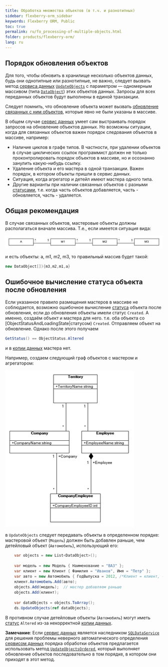 ```yaml
---
title: Обработка множества объектов (в т.ч. и разнотипных)
sidebar: flexberry-orm_sidebar
keywords: Flexberry ORM, Public
toc: true
permalink: ru/fo_processing-of-multiple-objects.html
folder: products/flexberry-orm/
lang: ru
---
```


## Порядок обновления объектов

Для того, чтобы обновить в хранилище несколько объектов данных, будь они однотипные или разнотипные, не важно, следует вызвать метод [сервиса данных](fo_data-service.html) [`UpdateObjects`](fo_data-service.html) с параметром — одномерным массивом (типа [`DataObject`](fo_data-object.html)) этих объектов данных. Запросы для всех переданных объектов будут выполнены в единой транзакции.

Следует помнить, что обновление объекта может вызвать [обновление связанных с ним объектов](fo_update-related-objects.html), которые явно не были указаны в массиве.

В общем случае [сервис данных](fo_data-service.html) умеет сам выстраивать порядок запросов на обновление объектов данных. Но возможны ситуации, когда для связанных объектов важен порядок следования объектов в массиве, например:

* Наличие циклов в графе типов.
В частности, при удалении объектов в случае циклических ссылок программист должен не только проконтролировать порядок объектов в массиве, но и осознанно занулить какую-нибудь ссылку.
* Удаление объекта и его мастера в одной транзакции.
Важен порядок, в котором объекты пришли в сервис данных. 
* Ситуация, когда агрегатор и детейл имеют мастера одного типа. 
* Другие варианты при наличии связанных объектов с разными [статусами](fo_object-status.html), т.е. когда часть объектов добавляется, часть - обновляется, часть - удаляется.

## Общая рекомендация

В случае связанных объектов, мастеровые объекты должны располагаться вначале массива. Т.е., если имеется ситуация вида:

![](/images/pages/products/flexberry-orm/tutorial-programmer-casseberry/primer-7.jpg)

и есть объекты: a, m1, m2, m3, то правильный массив будет такой: 

```csharp
new DataObject[]){m3,m2,m1,a}
```

## Ошибочное вычисление статуса объекта после обновления

Если указанное правило размещения мастеров в массиве не соблюдается, возможно ошибочное вычисление [статуса](fo_object-status.html) объекта после обновления, если до обновления объекты имели статус `Сreated`. 
А именно, создаём объект и мастера для него. т.е. оба объекта со [ObjectStatusAndLoadingState|статусом) `Сreated`. Отправляем объект на обновление. Однако после этого получаем 

```csharp
GetStatus() == ObjectStatus.Altered 
```
 и в [копии данных](fo_data-object-copy.html) мастера нет.

Например, создаем следующий граф объектов с мастером и агрегатором:

![](/images/pages/products/flexberry-aspnet/aspnet/model.png)

в `UpdateObjects` следует передавать объекты в определенном порядке: мастеровой объект (`Модель`) должен быть добавлен раньше, чем детейловый объект (`Автомобиль`), использующий его:

```csharp
    var objects = new List<DataObject>();

    var модель = new Модель { Наименование = "ВАЗ" };
    var клиент = new Клиент { Фамилия = "Иванов", Имя = "Петр" };
    var авто = new Автомобиль { ГодВыпуска = 2012, /*Клиент = клиент, - агрегатор проставится автоматически*/ Модель = модель };
    клиент.Автомобиль.Add(авто);
    objects.Add(модель);  // мастер добавляем раньше
    objects.Add(клиент);

    var dataObjects = objects.ToArray();
    ds.UpdateObjects(ref dataObjects);
```

В противном случае детейловые объекты (`Автомобиль`) могут иметь [статус](fo_object-status.html) `Altered` из-за некорректной [копии данных](fo_data-object-copy.html).


__Замечание__:  Если [сервис данных](fo_data-service.html) является наследником [`SQLDataService`](fo_sql-data-service.html) для решения проблемы неверного автоматического определения [сервисом данных](fo_data-service.html) порядка обработки объектов предлагается использовать метод [`UpdateObjectsOrdered`](fo_sql-data-service.html), который выполняет обновление объектов последовательно в том порядке, в котором они приходят в этот метод.